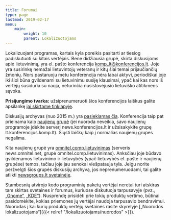 ```yaml
---
title: Forumai
type: page
lastmod: 2019-02-17
menu:
    main:
        weight: 10
        parent: Lokalizuotojams
---
```


Lokalizuojant programas, kartais kyla poreikis pasitarti ar tiesiog padiskutuoti su kitais vertėjais. Bene didžiausia
grupė, skirta diskusijoms apie lietuvinimą, yra el. pašto
konferencija [komp\_lt@konferencijos.lt](mailto:komp-lt@konferencijos.lt). Joje yra susirinkę nemažai lietuvintojų
veteranų ir kitų šiai temai prijaučiančių žmonių. Nors pastaruoju metu konferencija nėra labai aktyvi, periodiškai joje
iki šiol būna gvildenami su lietuvinimu susiję klausimai, ypač kai kas nors iš vertėjų susiduria su nauja, neturinčia
nusistovėjusio lietuviško atitikmens sąvoka.

**Prisijungimo tvarka:** užsiprenumeruoti šios konferencijos laiškus galite
apsilankę [jai skirtame tinklapyje](http://www.konferencijos.lt/mailman/listinfo/komp_lt).

Diskusijų archyvas (nuo 2015 m.) yra [pasiekiamas čia](http://www.konferencijos.lt/pipermail/komp_lt/). Konferencija
taip pat prieinama kaip [naujienų grupė](nntp://news.konferencijos.lt/lt.konferencijos.komp.lt/) (jei nuoroda neveikia,
savo naujienų programoje įdėkite serverį news.konferencijos.lt ir užsisakykite grupę lt.konferencijos.komp.lt). Siųsti
laiškų kaip į normalias naujienų grupes negalima.

Kita naujienų grupė yra [omnitel.comp.lietuvinimas](nntp://news.omnitel.net/omnitel.comp.lietuvinimas) (serveris
news.omnitel.net, grupė omnitel.comp.lietuvinimas). Anksčiau joje būdavo gvildenamos lietuvinimo ir lietuvybės (ypač
lietuvybės el. pašte ir naujienų grupėse) temos, tačiau joje jau senokai viešpatauja tyla. Jeigu norite peržvelgti šios
grupės diskusijų archyvą, jos neprenumeruodami, tai galite
atlikti [newsgroups.lt svetainėje](https://www.newsgroups.lt/comp.lietuvinimas).

Stambesnių atvirojo kodo programinių paketų vertėjai neretai turi atskiras tam skirtas svetaines ir forumus, kuriuose
diskutuoja tarpusavyje (pvz., [„Gnome“](http://l10n.gnome.org/languages/lt), [„KDE“](http://kde.akl.lt/?page_id=34)).
Nusprendę prisidėti prie tokių produktų vertimo, būtinai pasidomėkite, kokias priemones jų vertėjai naudoja tarpusavio
bendravimui. Nuorodas į kai kurių produktų vertėjų svetaines rasite
skyrelyje [„Nuorodos lokalizuotojams“]({{< relref "/lokalizuotojams/nuorodos" >}}).
